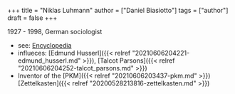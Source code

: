 +++
title = "Niklas Luhmann"
author = ["Daniel Biasiotto"]
tags = ["author"]
draft = false
+++

1927 - 1998, German sociologist

-   see: [Encyclopedia](https://www.encyclopedia.com/science/encyclopedias-almanacs-transcripts-and-maps/luhmann-niklas)
-   influeces: [Edmund Husserl]({{< relref "20210606204221-edmund_husserl.md" >}}), [Talcot Parsons]({{< relref "20210606204252-talcot_parsons.md" >}})
-   Inventor of the [PKM]({{< relref "20210606203437-pkm.md" >}}) [Zettelkasten]({{< relref "20200528213816-zettelkasten.md" >}})
